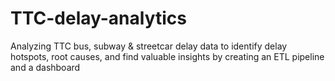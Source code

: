 # TTC-delay-analytics
Analyzing TTC bus, subway &amp; streetcar delay data to identify delay hotspots, root causes, and find valuable insights by creating an ETL pipeline and a dashboard
